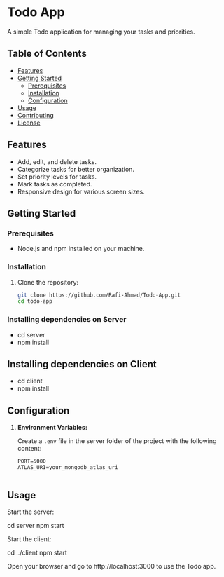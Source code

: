 # Todo App

A simple Todo application for managing your tasks and priorities.

## Table of Contents

- [Features](#features)
- [Getting Started](#getting-started)
  - [Prerequisites](#prerequisites)
  - [Installation](#installation)
  - [Configuration](#configuration)
- [Usage](#usage)
- [Contributing](#contributing)
- [License](#license)

## Features

- Add, edit, and delete tasks.
- Categorize tasks for better organization.
- Set priority levels for tasks.
- Mark tasks as completed.
- Responsive design for various screen sizes.

## Getting Started

### Prerequisites

- Node.js and npm installed on your machine.

### Installation

1. Clone the repository:

   ```bash
   git clone https://github.com/Rafi-Ahmad/Todo-App.git
   cd todo-app

   
### Installing dependencies on Server

 
  - cd server
  - npm install

## Installing dependencies on Client

 - cd client
 - npm install

## Configuration

1. **Environment Variables:**

   Create a `.env` file in the server folder of the project with the following content:

   ```dotenv
   PORT=5000
   ATLAS_URI=your_mongodb_atlas_uri


## Usage

Start the server:

cd server
npm start


Start the client:


cd ../client
npm start


Open your browser and go to http://localhost:3000 to use the Todo app.










